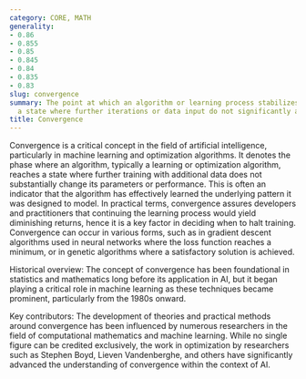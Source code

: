 ```yaml
---
category: CORE, MATH
generality:
- 0.86
- 0.855
- 0.85
- 0.845
- 0.84
- 0.835
- 0.83
slug: convergence
summary: The point at which an algorithm or learning process stabilizes, reaching
  a state where further iterations or data input do not significantly alter its outcome.
title: Convergence
---
```


Convergence is a critical concept in the field of artificial intelligence, particularly in machine learning and optimization algorithms. It denotes the phase where an algorithm, typically a learning or optimization algorithm, reaches a state where further training with additional data does not substantially change its parameters or performance. This is often an indicator that the algorithm has effectively learned the underlying pattern it was designed to model. In practical terms, convergence assures developers and practitioners that continuing the learning process would yield diminishing returns, hence it is a key factor in deciding when to halt training. Convergence can occur in various forms, such as in gradient descent algorithms used in neural networks where the loss function reaches a minimum, or in genetic algorithms where a satisfactory solution is achieved.

Historical overview: The concept of convergence has been foundational in statistics and mathematics long before its application in AI, but it began playing a critical role in machine learning as these techniques became prominent, particularly from the 1980s onward.

Key contributors: The development of theories and practical methods around convergence has been influenced by numerous researchers in the field of computational mathematics and machine learning. While no single figure can be credited exclusively, the work in optimization by researchers such as Stephen Boyd, Lieven Vandenberghe, and others have significantly advanced the understanding of convergence within the context of AI.